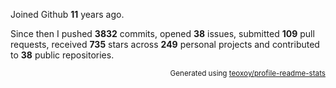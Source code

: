 Joined Github **11** years ago.

Since then I pushed **3832** commits, opened **38** issues, submitted **109** pull requests, received **735** stars across **249** personal projects and contributed to **38** public repositories.

<p align="right"><sub>Generated using <a href="https://github.com/marketplace/actions/profile-readme-stats">teoxoy/profile-readme-stats</a></sub></p>
